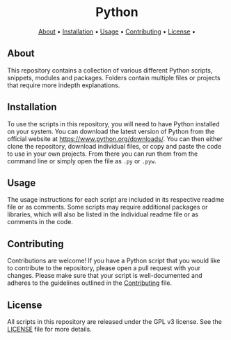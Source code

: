 <h1 align="center">Python</h1>

<p align="center">
  <a href="#about">About</a> •
  <a href="#installation">Installation</a> •
  <a href="#usage">Usage</a> •
  <a href="#contributing">Contributing</a> •
  <a href="#license">License</a> •
</p>

## About

This repository contains a collection of various different Python scripts, snippets, modules and packages. Folders contain multiple files or projects that require more indepth explanations.     

## Installation
To use the scripts in this repository, you will need to have Python installed on your system. You can download the latest version of Python from the official website at https://www.python.org/downloads/. You can then either clone the repository, download individual files, or copy and paste the code to use in your own projects. From there you can run them from the command line or simply open the file as `.py` or `.pyw`.

## Usage
The usage instructions for each script are included in its respective readme file or as comments. Some scripts may require additional packages or libraries, which will also be listed in the individual readme file or as comments in the code.

## Contributing
Contributions are welcome! If you have a Python script that you would like to contribute to the repository, please open a pull request with your changes. Please make sure that your script is well-documented and adheres to the guidelines outlined in the [Contributing](./CONTRIBUTING.md) file.

## License
All scripts in this repository are released under the GPL v3 license. See the [LICENSE](./LICENSE) file for more details.

